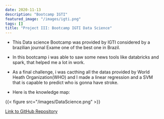 ```yaml
---
date: 2020-11-13
description: "Bootcamp IGTI"
featured_image: "/images/igti.png"
tags: []
title: "Project III: Bootcamp IGTI Data Science"
---
```


* This Data science Bootcamp was provided by IGTI considered by a brazilian journal Exame one of the best one in Brazil.

* In this bootcamp i was able to saw some news tools like databricks and spark, that helped me a lot in work.

* As a final challenge, i was cacthing all the datas provided by World Heath Organization(WHO) and I made a linear regression and a SVM that is capable to predict who is gonna have stroke.

* Here is the knowledge map:

{{< figure src="/images/DataScience.png" >}}

[Link to GitHub Repository](https://github.com/Eric-BR2001/Data-Science-BootCamp-IGTI)
